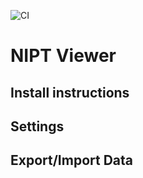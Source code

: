 ![CI](https://github.com/clinical-genomics-uppsala/NIPTViewer/workflows/CI/badge.svg?branch=dev)

# NIPT Viewer




## Install instructions
## Settings
## Export/Import Data
